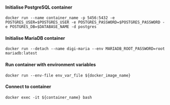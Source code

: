 #### Initialise PostgreSQL container
`docker run --name container_name -p 5456:5432 -e POSTGRES_USER=$POSTGRES_USER -e POSTGRES_PASSWORD=$POSTGRES_PASSWORD -e POSTGRES_DB=$DATABASE_NAME -d postgres`

#### Initialise MariaDB container
`docker run --detach --name digi-maria --env MARIADB_ROOT_PASSWORD=root  mariadb:latest`

#### Run container with environment variables
`docker run --env-file env_var_file ${docker_image_name}`

#### Connect to container
`docker exec -it ${container_name} bash`